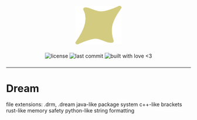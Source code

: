 <p align="center">
  <img alt="dream logo" src="assets/dream_logo.svg" style="width: 25%">   
</p>

<p align="center" style="height: 32px">
  <img align="middle" alt="license" src="https://img.shields.io/github/license/SwampPear/dream.svg">
  <img align="middle" alt="last commit" src="https://img.shields.io/github/last-commit/SwampPear/dream.svg">
  <img align="middle" style="height: 21px" alt="built with love <3" src="http://ForTheBadge.com/images/badges/built-with-love.svg">
</p>

---

# Dream

file extensions: .drm, .dream
java-like package system
c++-like brackets
rust-like memory safety
python-like string formatting
